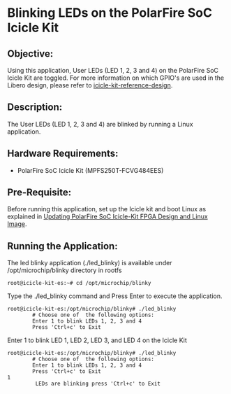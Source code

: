 # Blinking LEDs on the PolarFire SoC Icicle Kit

## Objective: 

Using this application, User LEDs (LED 1, 2, 3 and 4) on the PolarFire SoC Icicle Kit are toggled.
For more information on which GPIO's are used in the Libero design, please refer to [icicle-kit-reference-design](https://github.com/polarfire-soc/icicle-kit-reference-design).

## Description:

The User LEDs (LED 1, 2, 3 and 4) are blinked by running a Linux application.

## Hardware Requirements:

- PolarFire SoC Icicle Kit (MPFS250T-FCVG484EES)

## Pre-Requisite:

Before running this application, set up the Icicle kit and boot Linux as explained in [Updating PolarFire SoC Icicle-Kit FPGA Design and Linux Image](https://github.com/polarfire-soc/polarfire-soc-documentation/blob/master/boards/mpfs-icicle-kit-es/updating-icicle-kit/updating-icicle-kit-design-and-linux.md).

## Running the Application:

The led blinky application (./led_blinky) is available under /opt/microchip/blinky directory in rootfs

```
root@icicle-kit-es:~# cd /opt/microchip/blinky
```

Type the ./led_blinky command and Press Enter to execute the application.

```
root@icicle-kit-es:/opt/microchip/blinky# ./led_blinky                        
        # Choose one of  the following options:
        Enter 1 to blink LEDs 1, 2, 3 and 4
        Press 'Ctrl+c' to Exit
```

Enter 1 to blink LED 1, LED 2, LED 3, and LED 4 on the Icicle Kit

```
root@icicle-kit-es:/opt/microchip/blinky# ./led_blinky                      
        # Choose one of  the following options:
        Enter 1 to blink LEDs 1, 2, 3 and 4
        Press 'Ctrl+c' to Exit
1
         LEDs are blinking press 'Ctrl+c' to Exit
```
